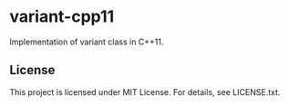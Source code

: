 # variant-cpp11

Implementation of variant class in C++11.

## License

This project is licensed under MIT License.
For details, see LICENSE.txt.
